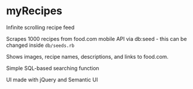 # myRecipes

Infinite scrolling recipe feed

Scrapes 1000 recipes from food.com mobile API via db:seed - this can be changed inside `db/seeds.rb`

Shows images, recipe names, descriptions, and links to food.com.

Simple SQL-based searching function

UI made with jQuery and Semantic UI
